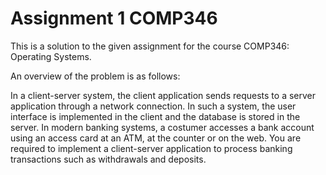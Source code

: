 # Assignment 1 COMP346
This is a solution to the given assignment for the course COMP346: Operating Systems.

An overview of the problem is as follows:

In a client-server system, the client application sends requests to a server application through a network connection. In such a system, the user interface is implemented in the client and the database is stored in the server. In modern banking systems, a costumer accesses a bank account using an access card at an ATM, at the counter or on the web. You are required to implement a client-server application to process banking transactions such as withdrawals and deposits. 
